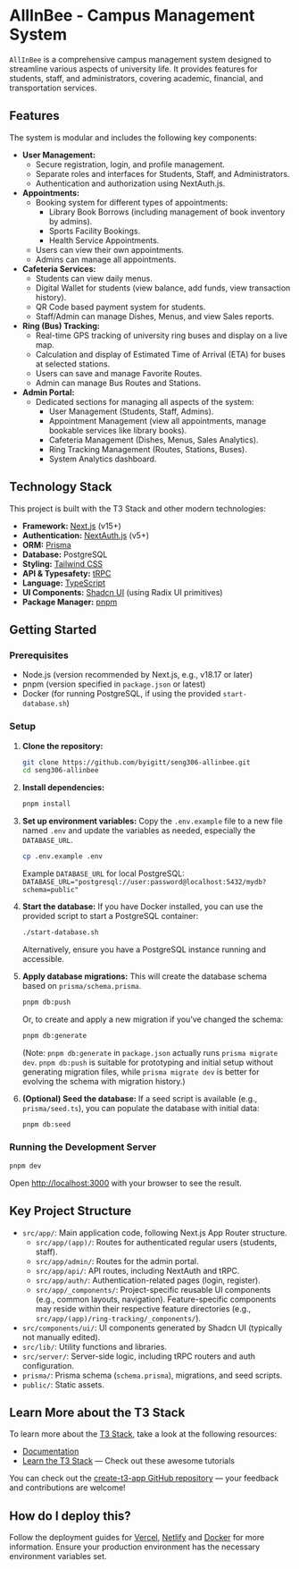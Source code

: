 # AllInBee - Campus Management System

`AllInBee` is a comprehensive campus management system designed to streamline various aspects of university life. It provides features for students, staff, and administrators, covering academic, financial, and transportation services.

## Features

The system is modular and includes the following key components:

*   **User Management:**
    *   Secure registration, login, and profile management.
    *   Separate roles and interfaces for Students, Staff, and Administrators.
    *   Authentication and authorization using NextAuth.js.
*   **Appointments:**
    *   Booking system for different types of appointments:
        *   Library Book Borrows (including management of book inventory by admins).
        *   Sports Facility Bookings.
        *   Health Service Appointments.
    *   Users can view their own appointments.
    *   Admins can manage all appointments.
*   **Cafeteria Services:**
    *   Students can view daily menus.
    *   Digital Wallet for students (view balance, add funds, view transaction history).
    *   QR Code based payment system for students.
    *   Staff/Admin can manage Dishes, Menus, and view Sales reports.
*   **Ring (Bus) Tracking:**
    *   Real-time GPS tracking of university ring buses and display on a live map.
    *   Calculation and display of Estimated Time of Arrival (ETA) for buses at selected stations.
    *   Users can save and manage Favorite Routes.
    *   Admin can manage Bus Routes and Stations.
*   **Admin Portal:**
    *   Dedicated sections for managing all aspects of the system:
        *   User Management (Students, Staff, Admins).
        *   Appointment Management (view all appointments, manage bookable services like library books).
        *   Cafeteria Management (Dishes, Menus, Sales Analytics).
        *   Ring Tracking Management (Routes, Stations, Buses).
        *   System Analytics dashboard.

## Technology Stack

This project is built with the T3 Stack and other modern technologies:

*   **Framework:** [Next.js](https://nextjs.org) (v15+)
*   **Authentication:** [NextAuth.js](https://next-auth.js.org) (v5+)
*   **ORM:** [Prisma](https://prisma.io)
*   **Database:** PostgreSQL
*   **Styling:** [Tailwind CSS](https://tailwindcss.com)
*   **API & Typesafety:** [tRPC](https://trpc.io)
*   **Language:** [TypeScript](https://www.typescriptlang.org/)
*   **UI Components:** [Shadcn UI](https://ui.shadcn.com/) (using Radix UI primitives)
*   **Package Manager:** [pnpm](https://pnpm.io/)

## Getting Started

### Prerequisites

*   Node.js (version recommended by Next.js, e.g., v18.17 or later)
*   pnpm (version specified in `package.json` or latest)
*   Docker (for running PostgreSQL, if using the provided `start-database.sh`)

### Setup

1.  **Clone the repository:**
    ```bash
    git clone https://github.com/byigitt/seng306-allinbee.git
    cd seng306-allinbee
    ```

2.  **Install dependencies:**
    ```bash
    pnpm install
    ```

3.  **Set up environment variables:**
    Copy the `.env.example` file to a new file named `.env` and update the variables as needed, especially the `DATABASE_URL`.
    ```bash
    cp .env.example .env
    ```
    Example `DATABASE_URL` for local PostgreSQL:
    `DATABASE_URL="postgresql://user:password@localhost:5432/mydb?schema=public"`

4.  **Start the database:**
    If you have Docker installed, you can use the provided script to start a PostgreSQL container:
    ```bash
    ./start-database.sh
    ```
    Alternatively, ensure you have a PostgreSQL instance running and accessible.

5.  **Apply database migrations:**
    This will create the database schema based on `prisma/schema.prisma`.
    ```bash
    pnpm db:push
    ```
    Or, to create and apply a new migration if you've changed the schema:
    ```bash
    pnpm db:generate
    ```
    (Note: `pnpm db:generate` in `package.json` actually runs `prisma migrate dev`. `pnpm db:push` is suitable for prototyping and initial setup without generating migration files, while `prisma migrate dev` is better for evolving the schema with migration history.)

6.  **(Optional) Seed the database:**
    If a seed script is available (e.g., `prisma/seed.ts`), you can populate the database with initial data:
    ```bash
    pnpm db:seed
    ```

### Running the Development Server

```bash
pnpm dev
```
Open [http://localhost:3000](http://localhost:3000) with your browser to see the result.

## Key Project Structure

*   `src/app/`: Main application code, following Next.js App Router structure.
    *   `src/app/(app)/`: Routes for authenticated regular users (students, staff).
    *   `src/app/admin/`: Routes for the admin portal.
    *   `src/app/api/`: API routes, including NextAuth and tRPC.
    *   `src/app/auth/`: Authentication-related pages (login, register).
    *   `src/app/_components/`: Project-specific reusable UI components (e.g., common layouts, navigation). Feature-specific components may reside within their respective feature directories (e.g., `src/app/(app)/ring-tracking/_components/`).
*   `src/components/ui/`: UI components generated by Shadcn UI (typically not manually edited).
*   `src/lib/`: Utility functions and libraries.
*   `src/server/`: Server-side logic, including tRPC routers and auth configuration.
*   `prisma/`: Prisma schema (`schema.prisma`), migrations, and seed scripts.
*   `public/`: Static assets.

## Learn More about the T3 Stack

To learn more about the [T3 Stack](https://create.t3.gg/), take a look at the following resources:

-   [Documentation](https://create.t3.gg/)
-   [Learn the T3 Stack](https://create.t3.gg/en/faq#what-learning-resources-are-currently-available) — Check out these awesome tutorials

You can check out the [create-t3-app GitHub repository](https://github.com/t3-oss/create-t3-app) — your feedback and contributions are welcome!

## How do I deploy this?

Follow the deployment guides for [Vercel](https://create.t3.gg/en/deployment/vercel), [Netlify](https://create.t3.gg/en/deployment/netlify) and [Docker](https://create.t3.gg/en/deployment/docker) for more information. Ensure your production environment has the necessary environment variables set.